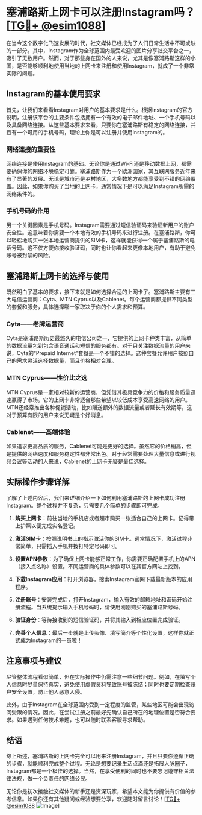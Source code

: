 # 塞浦路斯上网卡可以注册Instagram吗？[[TG💪+ @esim1088](https://t.me/s/esim1088)]

在当今这个数字化飞速发展的时代，社交媒体已经成为了人们日常生活中不可或缺的一部分。其中，Instagram作为全球范围内最受欢迎的图片分享社交平台之一，吸引了无数用户。然而，对于那些身在国外的人来说，尤其是像塞浦路斯这样的小国，是否能够顺利地使用当地的上网卡来注册和使用Instagram，就成了一个非常实际的问题。

## Instagram的基本使用要求

首先，让我们来看看Instagram对用户的基本要求是什么。根据Instagram的官方说明，注册该平台的主要条件包括拥有一个有效的电子邮件地址、一个手机号码以及具备网络连接。从这些基本要求来看，只要你在塞浦路斯有稳定的网络连接，并且有一个可用的手机号码，理论上你是可以注册并使用Instagram的。

### 网络连接的重要性

网络连接是使用Instagram的基础。无论你是通过Wi-Fi还是移动数据上网，都需要确保你的网络环境稳定可靠。塞浦路斯作为一个欧洲国家，其互联网服务近年来有了显著的发展。无论是城市还是乡村地区，大多数地方都能享受到不错的网络覆盖。因此，如果你购买了当地的上网卡，通常情况下是可以满足Instagram所需的网络条件的。

### 手机号码的作用

另一个关键因素是手机号码。Instagram需要通过短信验证码来验证新用户的账户安全性。这意味着你需要一个本地有效的手机号码来进行注册。在塞浦路斯，你可以轻松地购买一张本地运营商提供的SIM卡，这样就能获得一个属于塞浦路斯的电话号码。这不仅方便你接收验证码，同时也让你看起来更像本地用户，有助于避免账号被封禁的风险。

## 塞浦路斯上网卡的选择与使用

既然明白了基本的要求，接下来就是如何选择合适的上网卡了。塞浦路斯主要有三大电信运营商：Cyta、MTN Cyprus以及Cablenet。每个运营商都提供不同类型的套餐和服务，具体选择哪一家取决于你的个人需求和预算。

### Cyta——老牌运营商

Cyta是塞浦路斯历史最悠久的电信公司之一，它提供的上网卡种类丰富，从简单的数据流量包到包含语音通话和短信的服务都有。对于只关注数据流量的用户来说，Cyta的“Prepaid Internet”套餐是一个不错的选择。这种套餐允许用户按照自己的需求灵活选择数据量，而且价格相对合理。

### MTN Cyprus——性价比之选

MTN Cyprus是一家相对较新的运营商，但凭借其极具竞争力的价格和服务质量迅速赢得了市场。它的上网卡非常适合那些希望以较低成本享受高速网络的用户。MTN还经常推出各种促销活动，比如赠送额外的数据流量或者延长有效期等，这对于预算有限的用户来说无疑是个好消息。

### Cablenet——高端体验

如果追求更高品质的服务，Cablenet可能是更好的选择。虽然它的价格稍高，但是提供的网络速度和服务稳定性都非常出色。对于经常需要处理大量信息或进行视频会议等活动的人来说，Cablenet的上网卡无疑是最佳选择。

## 实际操作步骤详解

了解了上述内容后，我们来详细介绍一下如何利用塞浦路斯的上网卡成功注册Instagram。整个过程并不复杂，只需要几个简单的步骤即可完成。

1. **购买上网卡**：前往当地的手机店或者超市购买一张适合自己的上网卡。记得带上护照以便完成实名登记。
   
2. **激活SIM卡**：按照说明书上的指示激活你的SIM卡。通常情况下，激活过程非常简单，只需插入手机并拨打特定号码即可。

3. **设置APN参数**：为了确保上网卡能够正常工作，你需要正确配置手机上的APN（接入点名称）设置。不同运营商的具体参数可以在其官方网站上找到。

4. **下载Instagram应用**：打开浏览器，搜索Instagram官网下载最新版本的应用程序。

5. **注册账号**：安装完成后，打开Instagram，输入有效的邮箱地址和密码开始注册流程。当系统提示输入手机号码时，请使用刚刚购买的塞浦路斯号码。

6. **验证身份**：等待接收到的短信验证码，并将其输入到相应位置完成验证。

7. **完善个人信息**：最后一步就是上传头像、填写简介等个性化设置，这样你就正式成为Instagram的一员啦！

## 注意事项与建议

尽管整体流程看似简单，但在实际操作中仍需注意一些细节问题。例如，在填写个人信息时尽量保持真实，避免使用虚假资料导致账号被冻结；同时也要定期检查账户安全设置，防止他人恶意入侵。

此外，由于Instagram在全球范围内受到一定程度的监管，某些地区可能会出现访问受限的情况。因此，在尝试注册之前最好先确认自己所在的地理位置是否符合要求。如果遇到任何技术难题，也可以随时联系客服寻求帮助。

## 结语

综上所述，塞浦路斯的上网卡完全可以用来注册Instagram，并且只要你遵循正确的步骤，就能顺利完成整个过程。无论是想要记录生活点滴还是拓展人脉圈子，Instagram都是一个极佳的选择。当然，在享受便利的同时也不要忘记遵守相关法律法规，做一个负责任的网络公民。

无论你是初次接触社交媒体的新手还是资深玩家，希望本文能为你提供有价值的参考信息。如果你还有其他疑问或经验想要分享，欢迎随时留言讨论！[[TG💪+ @esim1088](https://t.me/s/esim1088) ![Image](https://i.postimg.cc/4NQfJmqS/Snipaste-2025-05-13-00-14-12.png)]
